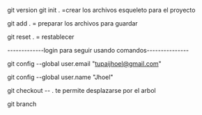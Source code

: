 git version
git init . =crear los archivos esqueleto para el proyecto 

git add .  = preparar los archivos para guardar

git reset . = restablecer 

-------------login para seguir usando comandos---------------

git config --global user.email "tupaijhoel@gmail.com"

git config --global user.name "Jhoel"

git checkout -- .  te permite desplazarse por el arbol

git branch 
